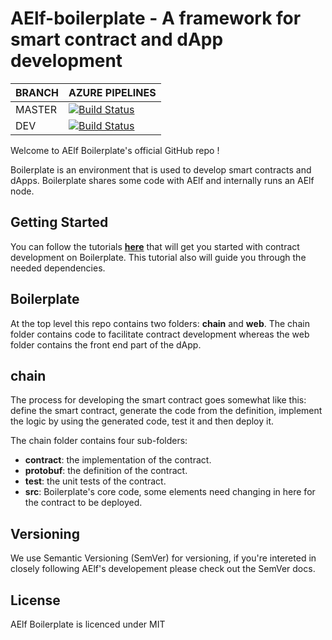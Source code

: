 # AElf-boilerplate - A framework for smart contract and dApp development

BRANCH | AZURE PIPELINES
-------|----------------
MASTER |[![Build Status](https://dev.azure.com/AElfProject/aelf-boilerplate/_apis/build/status/AElfProject.aelf-boilerplate?branchName=master)](https://dev.azure.com/AElfProject/aelf-boilerplate/_build/latest?definitionId=1&branchName=master)
DEV    |[![Build Status](https://dev.azure.com/AElfProject/aelf-boilerplate/_apis/build/status/AElfProject.aelf-boilerplate?branchName=dev)](https://dev.azure.com/AElfProject/aelf-boilerplate/_build/latest?definitionId=1&branchName=dev)

Welcome to AElf Boilerplate's official GitHub repo !

Boilerplate is an environment that is used to develop smart contracts and dApps. Boilerplate shares some code with AElf and internally runs an AElf node.

## Getting Started

You can follow the tutorials [**here**](https://docs.aelf.io/main/main-1) that will get you started with contract development on Boilerplate. This tutorial also will guide you through the needed dependencies.

## Boilerplate

At the top level this repo contains two folders: **chain** and **web**. The chain folder contains code to facilitate contract development whereas the web folder contains the front end part of the dApp.

## chain

The process for developing the smart contract goes somewhat like this: define the smart contract, generate the code from the definition, implement the logic by using the generated code, test it and then deploy it.

The chain folder contains four sub-folders:
- **contract**: the implementation of the contract.
- **protobuf**: the definition of the contract.
- **test**: the unit tests of the contract.
- **src**: Boilerplate's core code, some elements need changing in here for the contract to be deployed.

## Versioning
We use Semantic Versioning (SemVer) for versioning, if you're intereted in closely following AElf's developement please check out the SemVer docs.

## License
AElf Boilerplate is licenced under MIT